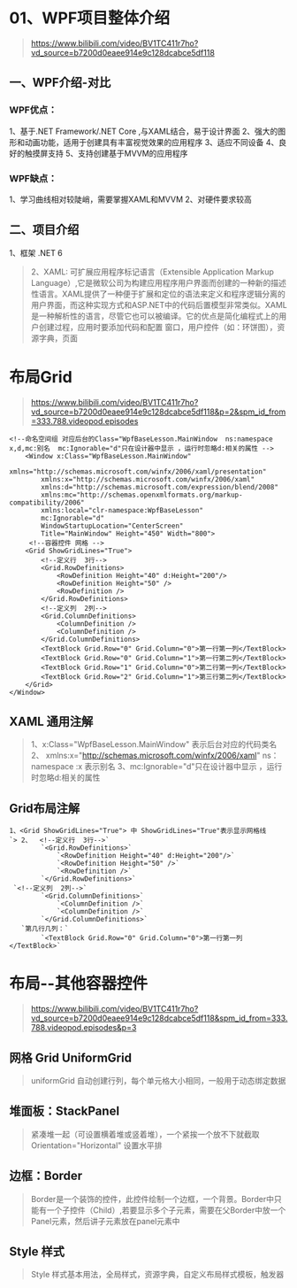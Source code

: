# 01、WPF项目整体介绍

>https://www.bilibili.com/video/BV1TC411r7ho?vd_source=b7200d0eaee914e9c128dcabce5df118

## 一、WPF介绍-对比
###  WPF优点：
1、基于.NET Framework/.NET Core ,与XAML结合，易于设计界面
2、强大的图形和动画功能，适用于创建具有丰富视觉效果的应用程序
3、适应不同设备
4、良好的触摸屏支持
5、支持创建基于MVVM的应用程序

### WPF缺点：
1、学习曲线相对较陡峭，需要掌握XAML和MVVM
2、对硬件要求较高


##  二、项目介绍
1、框架 .NET 6
>2、XAML: 可扩展应用程序标记语言（Extensible Application Markup Language）,它是微软公司为构建应用程序用户界面而创建的一种新的描述性语言。XAML提供了一种便于扩展和定位的语法来定义和程序逻辑分离的用户界面，而这种实现方式和ASP.NET中的代码后置模型非常类似。XAML是一种解析性的语言，尽管它也可以被编译。它的优点是简化编程式上的用户创建过程，应用时要添加代码和配置
>	窗口，用户控件（如：环饼图），资源字典，页面


# 布局Grid
>https://www.bilibili.com/video/BV1TC411r7ho?vd_source=b7200d0eaee914e9c128dcabce5df118&p=2&spm_id_from=333.788.videopod.episodes

```xaml
<!--命名空间组 对应后台的Class="WpfBaseLesson.MainWindow  ns:namespace x,d,mc:别名  mc:Ignorable="d"只在设计器中显示 ，运行时忽略d:相关的属性 -->
    <Window x:Class="WpfBaseLesson.MainWindow"
        xmlns="http://schemas.microsoft.com/winfx/2006/xaml/presentation"
        xmlns:x="http://schemas.microsoft.com/winfx/2006/xaml"
        xmlns:d="http://schemas.microsoft.com/expression/blend/2008"
        xmlns:mc="http://schemas.openxmlformats.org/markup-compatibility/2006"
        xmlns:local="clr-namespace:WpfBaseLesson"
        mc:Ignorable="d"
        WindowStartupLocation="CenterScreen"
        Title="MainWindow" Height="450" Width="800">
     <!--容器控件 网格 -->
    <Grid ShowGridLines="True">
        <!--定义行  3行-->
        <Grid.RowDefinitions>
            <RowDefinition Height="40" d:Height="200"/>
            <RowDefinition Height="50" />
            <RowDefinition />
        </Grid.RowDefinitions>
        <!--定义列  2列-->
        <Grid.ColumnDefinitions>
            <ColumnDefinition />
            <ColumnDefinition />
        </Grid.ColumnDefinitions>
        <TextBlock Grid.Row="0" Grid.Column="0">第一行第一列</TextBlock>
        <TextBlock Grid.Row="0" Grid.Column="1">第一行第二列</TextBlock>
        <TextBlock Grid.Row="1" Grid.Column="0">第二行第一列</TextBlock>
        <TextBlock Grid.Row="2" Grid.Column="1">第三行第二列</TextBlock>
    </Grid>
</Window>
```

## XAML 通用注解
>1、x:Class="WpfBaseLesson.MainWindow" 表示后台对应的代码类名
>2、 xmlns:x="http://schemas.microsoft.com/winfx/2006/xaml"  ns：namespace  :x 表示别名
>3、mc:Ignorable="d"只在设计器中显示 ，运行时忽略d:相关的属性

## Grid布局注解
```
1、<Grid ShowGridLines="True"> 中 ShowGridLines="True"表示显示网格线
`> 2、  <!--定义行  3行-->`
        `<Grid.RowDefinitions>`
            `<RowDefinition Height="40" d:Height="200"/>`
            `<RowDefinition Height="50" />`
            `<RowDefinition />`
        `</Grid.RowDefinitions>`
 `<!--定义列  2列-->`
        `<Grid.ColumnDefinitions>`
            `<ColumnDefinition />`
            `<ColumnDefinition />`
        `</Grid.ColumnDefinitions>`
   `第几行几列：`     
        `<TextBlock Grid.Row="0" Grid.Column="0">第一行第一列</TextBlock>`
```
# 布局--其他容器控件
>https://www.bilibili.com/video/BV1TC411r7ho?vd_source=b7200d0eaee914e9c128dcabce5df118&spm_id_from=333.788.videopod.episodes&p=3
## 网格 Grid  UniformGrid
>uniformGrid 自动创建行列，每个单元格大小相同，一般用于动态绑定数据
## 堆面板：StackPanel 
>紧凑堆一起（可设置横着堆或竖着堆），一个紧挨一个放不下就截取
>Orientation="Horizontal" 设置水平排

## 边框：Border
>Border是一个装饰的控件，此控件绘制一个边框，一个背景。Border中只能有一个子控件（Child）,若要显示多个子元素，需要在父Border中放一个Panel元素，然后讲子元素放在panel元素中

## Style 样式
>Style 样式基本用法，全局样式，资源字典，自定义布局样式模板，触发器














